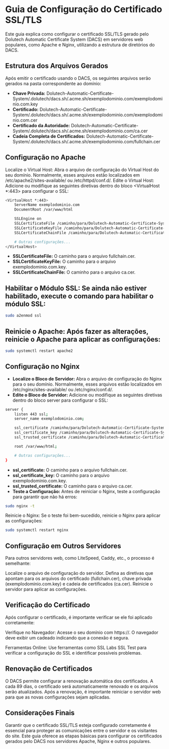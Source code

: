 # Guia de Configuração do Certificado SSL/TLS
Este guia explica como configurar o certificado SSL/TLS gerado pelo Dolutech Automatic Certificate System (DACS) em servidores web populares, como Apache e Nginx, utilizando a estrutura de diretórios do DACS.

## Estrutura dos Arquivos Gerados
Após emitir o certificado usando o DACS, os seguintes arquivos serão gerados na pasta correspondente ao domínio:

- **Chave Privada:** Dolutech-Automatic-Certificate-System/.dolutech/dacs.sh/.acme.sh/exemplodominio.com/exemplodominio.com.key
- **Certificado:** Dolutech-Automatic-Certificate-System/.dolutech/dacs.sh/.acme.sh/exemplodominio.com/exemplodominio.com.cer
- **Certificado da Autoridade:** Dolutech-Automatic-Certificate-System/.dolutech/dacs.sh/.acme.sh/exemplodominio.com/ca.cer
- **Cadeia Completa de Certificados:** Dolutech-Automatic-Certificate-System/.dolutech/dacs.sh/.acme.sh/exemplodominio.com/fullchain.cer

## Configuração no Apache

Localize o Virtual Host: Abra o arquivo de configuração do Virtual Host do seu domínio. Normalmente, esses arquivos estão localizados em /etc/apache2/sites-available/ ou /etc/httpd/conf.d/.
Edite o Virtual Host: Adicione ou modifique as seguintes diretivas dentro do bloco <VirtualHost *:443> para configurar o SSL:

```bash
<VirtualHost *:443>
    ServerName exemplodominio.com
    DocumentRoot /var/www/html

    SSLEngine on
    SSLCertificateFile /caminho/para/Dolutech-Automatic-Certificate-System/.dolutech/dacs.sh/.acme.sh/exemplodominio.com/fullchain.cer
    SSLCertificateKeyFile /caminho/para/Dolutech-Automatic-Certificate-System/.dolutech/dacs.sh/.acme.sh/exemplodominio.com/exemplodominio.com.key
    SSLCertificateChainFile /caminho/para/Dolutech-Automatic-Certificate-System/.dolutech/dacs.sh/.acme.sh/exemplodominio.com/ca.cer

    # Outras configurações...
</VirtualHost>
```
- **SSLCertificateFile:** O caminho para o arquivo fullchain.cer.
- **SSLCertificateKeyFile:** O caminho para o arquivo exemplodominio.com.key.
- **SSLCertificateChainFile:** O caminho para o arquivo ca.cer.

## Habilitar o Módulo SSL: Se ainda não estiver habilitado, execute o comando para habilitar o módulo SSL:

```bash
sudo a2enmod ssl
```

## Reinicie o Apache: Após fazer as alterações, reinicie o Apache para aplicar as configurações:

```bash
sudo systemctl restart apache2
```
## Configuração no Nginx
- **Localize o Bloco de Servidor:** Abra o arquivo de configuração do Nginx para o seu domínio. Normalmente, esses arquivos estão localizados em /etc/nginx/sites-available/ ou /etc/nginx/conf.d/.
- **Edite o Bloco de Servidor:** Adicione ou modifique as seguintes diretivas dentro do bloco server para configurar o SSL:

```bash
server {
    listen 443 ssl;
    server_name exemplodominio.com;

    ssl_certificate /caminho/para/Dolutech-Automatic-Certificate-System/.dolutech/dacs.sh/.acme.sh/exemplodominio.com/fullchain.cer;
    ssl_certificate_key /caminho/para/Dolutech-Automatic-Certificate-System/.dolutech/dacs.sh/.acme.sh/exemplodominio.com/exemplodominio.com.key;
    ssl_trusted_certificate /caminho/para/Dolutech-Automatic-Certificate-System/.dolutech/dacs.sh/.acme.sh/exemplodominio.com/ca.cer;

    root /var/www/html;

    # Outras configurações...
}
```
- **ssl_certificate:** O caminho para o arquivo fullchain.cer.
- **ssl_certificate_key:** O caminho para o arquivo exemplodominio.com.key.
- **ssl_trusted_certificate:** O caminho para o arquivo ca.cer.
- **Teste a Configuração:** Antes de reiniciar o Nginx, teste a configuração para garantir que não há erros:

```bash
sudo nginx -t
```

Reinicie o Nginx: Se o teste foi bem-sucedido, reinicie o Nginx para aplicar as configurações:

```bash
sudo systemctl restart nginx
```

## Configuração em Outros Servidores

Para outros servidores web, como LiteSpeed, Caddy, etc., o processo é semelhante:

Localize o arquivo de configuração do servidor.
Defina as diretivas que apontam para os arquivos do certificado (fullchain.cer), chave privada (exemplodominio.com.key) e cadeia de certificados (ca.cer).
Reinicie o servidor para aplicar as configurações.

## Verificação do Certificado

Após configurar o certificado, é importante verificar se ele foi aplicado corretamente:

Verifique no Navegador: Acesse o seu domínio com https://. O navegador deve exibir um cadeado indicando que a conexão é segura.

Ferramentas Online: Use ferramentas como SSL Labs SSL Test para verificar a configuração do SSL e identificar possíveis problemas.

## Renovação de Certificados

O DACS permite configurar a renovação automática dos certificados. A cada 89 dias, o certificado será automaticamente renovado e os arquivos serão atualizados. Após a renovação, é importante reiniciar o servidor web para que as novas configurações sejam aplicadas.

## Considerações Finais
Garantir que o certificado SSL/TLS esteja configurado corretamente é essencial para proteger as comunicações entre o servidor e os visitantes do site. Este guia oferece as etapas básicas para configurar os certificados gerados pelo DACS nos servidores Apache, Nginx e outros populares.



